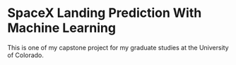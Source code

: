 # SpaceX Landing Prediction With Machine Learning
This is one of my capstone project for my graduate studies at the University of Colorado.
